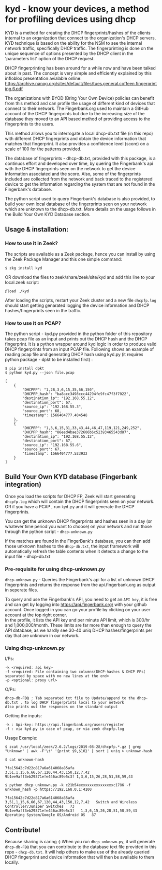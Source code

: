 # kyd - know your devices, a method for profiling devices using dhcp
KYD is a method for creating the DHCP fingerprints/hashes of the clients internal to an organization that connect to the organization's DHCP servers.
KYD technique is based on the ability for the NSM to see the internal network traffic, specifically DHCP traffic.
The fingerprinting is done on the unique sequence of options presented by the DHCP client in the 'parameters list' option of the DHCP request.

DHCP fingerprinting has been around for a while now and have been talked about in past.
The concept is very simple and efficiently explained by this infloblox presentation avialable online: https://archive.nanog.org/sites/default/files/tues.general.coffeen.fingerprinting.6.pdf

The organizations with BYOD (Bring Your Own Device) policies can benefit from this method and can profile the usage of different kind of devices that connect to their network.
The Fingerbank.org used to maintain a GitHub account of the DHCP fingerprints but due to the increasing size of the database they moved to an API based method of providing access to the fingerprints to the users.
  
This method allows you to interrogate a local dhcp-db.txt file (in this repo) with different DHCP fingerprints and obtain the device information that matches that fingerprint. It also provides a confidence level (score) on a scale of 100 for the patterns provided.

The database of fingerprints - dhcp-db.txt, provided with this package, is a continuos effort and developed over time, by quering the Fingerbank's api with the DHCP fingerprints seen on the network to get the device information associated and the score. Also, some of the fingerprints included are collected from the network and back traced to the registered device to get the information regarding the system that are not found in the Fingerbank's database.

The python script used to query Fingerbank's database is also provided, to build your own local database of the fingerprints seen on your network which are unknown to the dhcp-db.txt. More details on the usage follows in the Build Your Own KYD Database section.

## Usage & installation:

### How to use it in Zeek?

 The scripts are available as a Zeek package, hence you can install by using the Zeek Package Manager and this one simple command:
 
 `$ zkg install kyd`
 
 OR download the files to zeek/share/zeek/site/kyd and add this line to your local.zeek script:
 
 `@load ./kyd`

After loading the scripts, restart your Zeek cluster and a new file `dhcpfp.log` should start getting genarated logging the device information and DHCP hashes/fingerprints seen in the traffic.

### How to use it on PCAP?
The python script - kyd.py provided in the python folder of this repository takes pcap file as an input and prints out the DHCP hash and the DHCP fingerprint. It is a python wrapper around kyd logic in order to produce valid DHCP fingerprints from an input PCAP file.
Following shows an example of reading pcap file and generating DHCP hash using kyd.py (it requires python package - dpkt to be installed first) :
```
$ pip install dpkt
$ python kyd.py --json file.pcap

[
    {
        "DHCPFP": "1,28,3,6,15,35,66,150", 
        "DHCPFP_hash": "ba8acc3498ccc44294fe9fc47f3f7022", 
        "destination_ip": "192.168.55.12", 
        "destination_port": 67, 
        "source_ip": "192.168.55.3", 
        "source_port": 68, 
        "timestamp": 1566404777.404548
    }, 
    {
        "DHCPFP": "1,3,6,15,31,33,43,44,46,47,119,121,249,252", 
        "DHCPFP_hash": "86eed4bae372606b6c52393465543d87", 
        "destination_ip": "192.168.55.12", 
        "destination_port": 67, 
        "source_ip": "192.168.55.6", 
        "source_port": 67, 
        "timestamp": 1566404777.523932
    }
]
```
## Build Your Own KYD database (Fingerbank integration)

Once you load the scripts for DHCP FP, Zeek will start generating `dhcpfp.log` which will contain the DHCP fingerprints seen on your network. OR if you have a PCAP , run `kyd.py` and it will generate the DHCP fingerprints.

You can get the unknown DHCP fingerprints and hashes seen in a day (or whatever time period you want to choose) on your network and run those through the python script - `dhcp-unknown.py`

If the matches are found in the FingerBank's database, you can then add those unknown hashes to the `dhcp-db.txt`, the input framework will automatically refresh the table contents when it detects a change to the input file - dhcp-db.txt

### Pre-requisite for using dhcp-unknown.py

`dhcp-unknown.py` - Queries the Fingerbank's api for a list of unknown DHCP fingerprints and returns the response from the api.fingerbank.org as output in seperate files.

To query and use the Fingerbank's API, you need to get an `API key`, it is free and can get by logging into https://api.fingerbank.org/ with your github account.
Once logged in you can go your profile by clicking on your user account at the top right corner.  
In the profile, it lists the API key and per minute API limit, which is 300/hr and 1,000,000/month. These limits are far more than enough to query the API database, as we hardly see 30-40 uniq DHCP hashes/fingerprints per day that are unknown in our network.

### Using dhcp-unknown.py

I/Ps: 
```
-k <required: api key>
-f <required: File containing two columns(DHCP-hashes & DHCP FPs) separated by space with no new lines at the end>
-p <optional: proxy url>
```
        
O/Ps: 
```
dhcp-db-FBQ : Tab separated txt file to Update/append to the dhcp-db.txt , to log DHCP fingerprints local to your network
Also prints out the responses on the standard output
```

Getting the inputs:
```
-k : Api-key: https://api.fingerbank.org/users/register
-f : via kyd.py in case of pcap, or via zeek dhcpfp.log
```

Usage Example:
```
$ zcat /usr/local/zeek/2.6.2/logs/2019-08-28/dhcpfp.*.gz | grep "Unknown" | awk -F'\t' '{print $9,$10}' | sort | uniq > unknown-hash

$ cat unknown-hash

7fa15642c7d22c817a6a614068a85afa 3,51,1,15,6,66,67,120,44,43,150,12,7,42
9b1ee9aff3eb29371efe446ac89e5c3f 1,3,6,15,26,28,51,58,59,43

$ python dhcp_unknown.py -k c21b54exxxxxxxxxxxxxxxc1786 -f unknown_hash -p https://192.168.0.1:4100

7fa15642c7d22c817a6a614068a85afa   3,51,1,15,6,66,67,120,44,43,150,12,7,42   Switch and Wireless Controller/Juniper Switches   73
9b1ee9aff3eb29371efe446ac89e5c3f   1,3,6,15,26,28,51,58,59,43    Operating System/Google OS/Android OS   87
```

## Contribute!
Because sharing is caring :) 
When you run `dhcp_unknown.py`, it will generate `dhcp-db-FBQ` that you can contribute to the database text file provided in this repo - `dhcp-db.txt`.
It will help others to make use of the already queried DHCP fingerprint and device information that will then be available to them locally.

